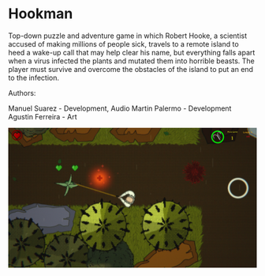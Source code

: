 # Hookman

Top-down puzzle and adventure game in which Robert Hooke, a scientist accused of making millions of people sick, travels to a remote island to heed a wake-up call that may help clear his name, but everything falls apart  when a virus infected the plants and mutated them into horrible beasts. The player must survive and overcome the obstacles of the island to put an end to the infection.

Authors:

Manuel Suarez - Development, Audio
Martin Palermo - Development
Agustin Ferreira - Art


![Alt text](f4jA9K.jpg?raw=true "Title")
 
